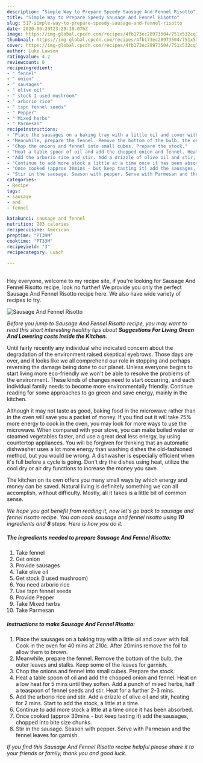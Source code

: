 ```yaml
---
description: "Simple Way to Prepare Speedy Sausage And Fennel Risotto"
title: "Simple Way to Prepare Speedy Sausage And Fennel Risotto"
slug: 517-simple-way-to-prepare-speedy-sausage-and-fennel-risotto
date: 2020-06-20T23:29:18.076Z
image: https://img-global.cpcdn.com/recipes/4fb173ec28973504/751x532cq70/sausage-and-fennel-risotto-recipe-main-photo.jpg
thumbnail: https://img-global.cpcdn.com/recipes/4fb173ec28973504/751x532cq70/sausage-and-fennel-risotto-recipe-main-photo.jpg
cover: https://img-global.cpcdn.com/recipes/4fb173ec28973504/751x532cq70/sausage-and-fennel-risotto-recipe-main-photo.jpg
author: Luke Lawson
ratingvalue: 4.2
reviewcount: 8
recipeingredient:
- " fennel"
- " onion"
- " sausages"
- " olive oil"
- " stock I used mushroom"
- " arborio rice"
- " tspn fennel seeds"
- " Pepper"
- " Mixed herbs"
- " Parmesan"
recipeinstructions:
- "Place the sausages on a baking tray with a little oil and cover with foil. Cook in the oven for 40 mins at 210c. After 20mins remove the foil to allow them to brown."
- "Meanwhile, prepare the fennel. Remove the bottom of the bulb, the outer leaves and stalks. Keep some of the leaves for garnish."
- "Chop the onions and fennel into small cubes. Prepare the stock."
- "Heat a table spoon of oil and add the chopped onion and fennel. Heat on a low heat for 5 mins until they soften. Add a punch of mixed herbs, half a teaspoon of fennel seeds and stir. Heat for a further 2-3 mins."
- "Add the arborio rice and stir. Add a drizzle of olive oil and stir, heating for 2 mins. Start to add the stock, a little at a time."
- "Continue to add more stock a little at a time once it has been absorbed."
- "Once cooked (approx 30mins - but keep tasting it) add the sausages, chopped into bite size chunks."
- "Stir in the sausage. Season with pepper. Serve with Parmesan and the fennel leaves for garnish."
categories:
- Recipe
tags:
- sausage
- and
- fennel

katakunci: sausage and fennel 
nutrition: 283 calories
recipecuisine: American
preptime: "PT39M"
cooktime: "PT33M"
recipeyield: "3"
recipecategory: Lunch

---
```

<br>
Hey everyone, welcome to my recipe site, if you're looking for Sausage And Fennel Risotto recipe, look no further! We provide you only the perfect Sausage And Fennel Risotto recipe here. We also have wide variety of recipes to try.
<br>


![Sausage And Fennel Risotto](https://img-global.cpcdn.com/recipes/4fb173ec28973504/751x532cq70/sausage-and-fennel-risotto-recipe-main-photo.jpg)

<i>Before you jump to Sausage And Fennel Risotto recipe, you may want to read this short interesting healthy tips about 
<strong>Suggestions For Living Green And Lowering costs Inside the Kitchen</strong>.</i>
</br>

Until fairly recently any individual who indicated concern about the degradation of the environment raised skeptical eyebrows. Those days are over, and it looks like we all comprehend our role in stopping and perhaps reversing the damage being done to our planet. Unless everyone begins to start living more eco-friendly we won't be able to resolve the problems of the environment. These kinds of changes need to start occurring, and each individual family needs to become more environmentally friendly. Continue reading for some approaches to go green and save energy, mainly in the kitchen.

Although it may not taste as good, baking food in the microwave rather than in the oven will save you a packet of money. If you find out it will take 75% more energy to cook in the oven, you may look for more ways to use the microwave. When compared with your stove, you can make boiled water or steamed vegetables faster, and use a great deal less energy, by using countertop appliances. You will be forgiven for thinking that an automatic dishwasher uses a lot more energy than washing dishes the old-fashioned method, but you would be wrong. A dishwasher is especially efficient when it's full before a cycle is going. Don't dry the dishes using heat, utilize the cool dry or air dry functions to increase the money you save.

The kitchen on its own offers you many small ways by which energy and money can be saved. Natural living is definitely something we can all accomplish, without difficulty. Mostly, all it takes is a little bit of common sense.


<i>We hope you got benefit from reading it, now let's go back to sausage and fennel risotto recipe. You can cook sausage and fennel risotto using <strong>10</strong> ingredients and <strong>8</strong> steps. Here is how you do it.
</i>

##### The ingredients needed to prepare Sausage And Fennel Risotto:

1. Take  fennel
1. Get  onion
1. Provide  sausages
1. Take  olive oil
1. Get  stock (I used mushroom)
1. You need  arborio rice
1. Use  tspn fennel seeds
1. Provide  Pepper
1. Take  Mixed herbs
1. Take  Parmesan


##### Instructions to make Sausage And Fennel Risotto:

1. Place the sausages on a baking tray with a little oil and cover with foil. Cook in the oven for 40 mins at 210c. After 20mins remove the foil to allow them to brown.
1. Meanwhile, prepare the fennel. Remove the bottom of the bulb, the outer leaves and stalks. Keep some of the leaves for garnish.
1. Chop the onions and fennel into small cubes. Prepare the stock.
1. Heat a table spoon of oil and add the chopped onion and fennel. Heat on a low heat for 5 mins until they soften. Add a punch of mixed herbs, half a teaspoon of fennel seeds and stir. Heat for a further 2-3 mins.
1. Add the arborio rice and stir. Add a drizzle of olive oil and stir, heating for 2 mins. Start to add the stock, a little at a time.
1. Continue to add more stock a little at a time once it has been absorbed.
1. Once cooked (approx 30mins - but keep tasting it) add the sausages, chopped into bite size chunks.
1. Stir in the sausage. Season with pepper. Serve with Parmesan and the fennel leaves for garnish.


<i>If you find this Sausage And Fennel Risotto recipe helpful please share it to your friends or family, thank you and good luck.</i>
